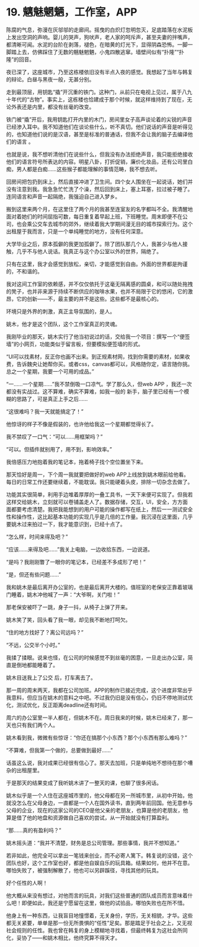 # 19. 魑魅魍魉，工作室，APP

﻿陈腐的气息，弥漫在灰邬邬的走廊间。摇曳的白炽灯忽明忽灭，足底踏落在水泥板上发出空洞的声响。婴儿的哭声，狗吠声，老人家的呵斥声，甚至夫妻的拌嘴声，都清晰可闻。水泥的台阶在剥落，褪色，在暗黄的灯光下，显得阴森恐怖。一脚一脚踏上去，仿佛踩住了无数的魑魅魍魉，小鬼四散逃窜。墙壁间似有“扑隆”“扑隆”的回音。

夜已深了，这座城市，乃至这栋楼依旧没有半点入夜的感觉。我想起了当年与韩复的辩论。白昼与黑夜一般，无甚分别。

走到最顶层，用钥匙“撬”开沉重的铁门。这种门，从前只在电视上见过，属于八九十年代的“古物”。事实上，这栋楼也恰建成于那个时候，就这样维持到了现在，无论外表还是内里，都没有丝毫的改变。

铁门被“撬”开后，我用钥匙打开内里的木门，房间里女子高声谈论着的尖锐的声音已经渗入耳中。我不知道他们在谈论些什么，听不真切。他们说话的声音是听得见的，也知道他们说的是汉语，甚至是标准的普通话，但我不会让我的脑子去编译他们的语言 。

也就是说，我不想听清他们在说些什么，但我没有办法拒绝声音，我只能拒绝接收他们的语言符号所表达的内容。明星八卦，打折促销，廉价化妆品，还有公司里白痴，男人都是白痴……这些猴子都能理解的事情范畴，我不想去听。

回房间把包扔到床上，然后直接冲进了卫生间。四个女人围坐在一起说话，她们并没有注意到我。我急急忙忙洗了个澡，然后回到床上，塞上耳塞，拉过被子睡了。连同语言和声音一起隔绝，我强迫自己进入梦乡。

搬到这里来两个月，在这里住了两个月的我甚至连室友的名字都叫不全。我清醒地面对着她们的时间屈指可数，每日重复着早起上班，下班睡觉。周末即便不在公司，也会乘公交车去城市的郊外，继续着我大学期间漫无目的城市探索行为。这个出租屋于我而言，只是一个单纯睡觉的地方，没有任何深意。

大学毕业之后，原本孤僻的我更加孤僻了。除了团队那几个人，我甚少与他人接触，几乎不与他人说话。我真正与这个办公室以外的世界，隔绝了。

只有在这里，我才会感觉到放松，亲切，才能感觉到自由。外面的世界都是拘谨的，不和谐的。

我对这间工作室的依赖感，并不仅仅依托于这毫无隔离感的圆桌，和可以随处拖拽的凳子，也并非来源于持续不断供应的咖啡水果，也并不局限于它的悠闲，它的激昂，它的创新——不，最主要的并不是这些。这些都不是最核心的。

环境只是外界的刺激，真正主导氛围的，是人。

姚木，他才是这个团队，这个工作室真正的灵魂。



我刚毕业的那天，姚木实行了他当初说过的话，交给我一个项目：撰写一个“便签墙”的小网页，功能类似于留言板，但要模拟便签墙的形式。

“UI可以找素材，反正你也画不出来。到正规素材网，找到你需要的素材，如果收费，告诉魏央让她帮你买。或者css，canvas都可以，风格随你定，语言随你挑。总之一个星期，我要一个可用的成品。”

“一……一个星期……”我不禁倒吸一口凉气。学了那么久，但web APP ，我还一次都没有实战过。这不算难，确实不算难，如我一般的 新手，脑子里已经有一个模糊的思路了，可是真正上手之后……

“这很难吗？我一天就能搞定了！”

他惊讶的样子不像是假装的，也许他给我这一个星期都觉得长了。

我不禁叹了一口气：“可以……用框架吗？”

“可以。但插件就别用了，用不到，影响效率。”

我倍感压力地抱着我的笔记本，拖着椅子找个空位置坐下来。

那天恰好是周一，下个周一我就要把做好的web APP上线放到姚木眼前给他看。每日的日常工作还要继续着，不能耽误。我只能硬着头皮，排除一切杂念去做了。

功能其实很简单，利用手边堆着厚厚的一叠工具书，一天下来便可实现了。但我若这样交给姚木，立刻就可以卷铺盖走人了。数据存储，交互，UI，安全，方方面面都要考虑清楚。我把我能想到的用户可能的操作都写在纸上，然后一一测试安全性和操作性，这比起基本功能的实现几乎是几倍的工作量。我沉浸在这里面，几乎要姚木过来拍过一下，我才能意识到，已经十点了。

“怎么样，时间来得及吧？”

“应该……来得及吧……”我关上电脑，一边收拾东西，一边说道。

“是吗？我刚刚瞥了一眼你的笔记本，已经差不多成形了吧！”

“是，但还有些问题……”

我和姚木是最后离开办公室的，也是最后离开大楼的。值班室的老保安正靠着玻璃门睡着，姚木冲他喊了一声：“大爷啊，关门啦！”

那老保安被吓了一跳，身子一抖，从椅子上弹了开来。

姚木笑了笑，回头看了我一眼，却见我不断地打呵欠。

“住的地方找好了？离公司远吗？”

“不远，公交半个小时。”

我揉了揉眼。说来也怪，在公司的时候感觉不到丝毫的困意，一旦走出办公室，简直是倒地都能睡着了。

姚木目送我上了公交 后，打车离去了。

那一周的周末两天，我都在公司加班。APP的制作已接近完成，这个进度非常出乎我意料，但应当在姚木的意料之中吧。不过我仍旧是没有信心，仍旧不停地测试优化，测试优化，反正距离deadline还有时间。

周六的办公室里一半人都在，但姚木不在。周日我来的时候，姚木已经来了，那一天也只有我们两个人。

姚木看到我，微微有些惊讶：“你还在搞那个小东西？那个小东西有那么难吗？”

“不算难，但我第一个做的，总要做到最好……”

话虽这么说，我对成果已经很有信心了。那天去加班，只是单纯地不想待在那个嘈杂的出租屋里。

于是那天的结果变成了我听姚木讲了一整天的课，也聊了很多闲话。

姚木似乎是一个人住在这座城市里的，他父母都在另一所城市里，从初中开始，他就没怎么在父母身边，一直都是一个人在国外读书，直到两年前回国。他无意参与父母的企业，现在的这家公司的CEO是他父亲的老朋友，也算是他的老朋友，他算是借了他的地盘和资源做自己喜欢的尝试，从一开始就没有打算盈利。

“那……真的有盈利吗？”

姚木摇头道：“我并不清楚，财务是总公司管理。那些事情，我并不想知道。”

若非如此，他完全可以拿出一笔钱来创业，而不必寄人篱下。韩复说的没错，这个团队也好，这个工作室也好，都是他自娱自乐的玩具箱。结果如何，他并不在意。哪怕失败了，被强制解散了，他也可以另辟蹊径，寻找其他的玩具。

好个任性的人啊！

他大概从来没有想过，对他而言的玩具，对我们这些普通的团队成员而言意味着什么吧！即便如此，我还是宁愿留在这里，做他的试验品，哪怕失败也在所不惜。

他身上有一种东西，让我盲目地憧憬着，无关身份，学历，无关相貌，才华。这些都无关紧要，单单是那一份无所畏惧的“任性”足矣。那是踏足于社会之上，又无视社会规则的任性。我也曾在韩复的身上模糊地寻找着，但最终韩复为这社会所同化，妥协了——和姚木相比，他终究算不得天才。

